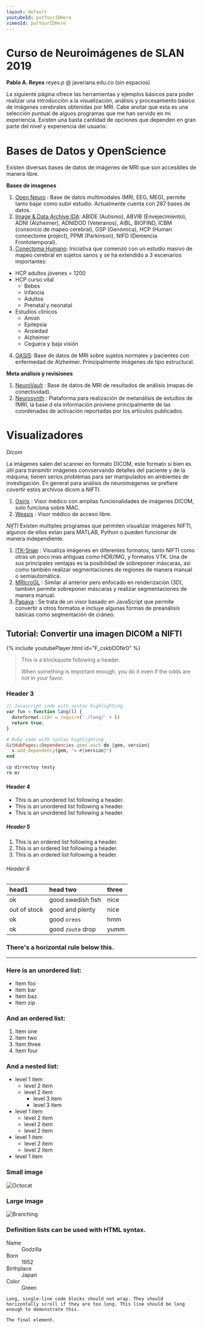 ```yaml
---
layout: default
youtubeId: putYourIDHere
vimeoId: putYourIDHere
---
```


# Curso de Neuroimágenes de SLAN 2019
**Pablo A. Reyes** reyes.p @ javeriana.edu.co (sin espacios)


La siguiente página ofrece las herramientas y ejemplos básicos para poder realizar una introducción a la visualización, análisis y procesamiento básico de imágenes cerebrales obtenidas por MRI. Cabe anotar que esta es una selección puntual de alguos programas que me han servido en mi experiencia. Existen una basta cantidad de opciones que dependen en gran parte del nivel y experiencia del usuario.


# Bases de Datos y OpenScience

Existen diversas bases de datos de imágenes de MRI que son accesibles de manera libre.

**Bases de imagenes**
1. <a href="https://openneuro.org">Open Neuro</a> : Base de datos multimodales (MRI, EEG, MEG), permite tanto bajar como subir estudio. Actualmente cuenta con 287 bases de datos.
2. <a href="https://ida.loni.usc.edu/login.jsp">Image & Data Archive IDA</a>: ABIDE (Autismo), ABVIB (Envejecimiento), ADNI (Alzheimer), ADNIDOD (Veteranos), AIBL, BIOFIND, ICBM (consorcio de mapeo cerebral), GSP (Genómica), HCP (Human connectome project), PPMI (Parkinson), NIFD (Demencia Frontotemporal).
3. <a href="https://www.humanconnectome.org">Conectoma Humano</a>: Iniciativa que comenzó con un estudio masivo de mapeo cerebral en sujetos sanos y se ha extendido a 3 escenarios importantes:
- HCP adultos jóvenes = 1200
- HCP curso vital
  - Bebes
  - Infancia
  - Adultos
  - Prenatal y neonatal
- Estudios clínicos
  - Amish
  - Epilepsia
  - Ansiedad
  - Alzheimer
  - Ceguera y baja visión
4. <a href="http://www.oasis-brains.org">OASIS</a>: Base de datos de MRI sobre sujetos normales y pacientes con enfermedad de Alzheimer. Principalmente imágenes de tipo estructural.


**Meta análisis y revisiones**
1. <a href="https://neurovault.org">NeuroVault</a> : Base de datos de MRI de resultados de análisis (mapas de conectividad).
2. <a href="https://neurosynth.org">Neurosynth</a> : Plataforma para realización de metanálisis de estudios de fMRI, la base d ela información proviene principalmente de las coordenadas de activación reportadas por los artículos publicados.


# Visualizadores
_Dicom_

La imágenes salen del scanner en formato DICOM, este formato si bien es útil para transmitir imágenes convservando detalles del paciente y de la máquina; tienen serios problemas para ser manipulados en ambientes de investigación. En general para análisis de neuroimágenes se prefiere covertir estos archivos dicom a NIFTI.

1. <a href="https://www.osirix-viewer.com">Osirix</a> : Visor médico con amplias funcionalidades de imágenes DICOM, solo funciona sobre MAC.
2. <a href="https://nroduit.github.io/en/">Weasis</a> : Visor médico de acceso libre.

_NifTI_
Existen multiples programas que permiten visualizar imágenes NIFTI, algunos de ellos estan para MATLAB, Python o pueden funcionar de manera independiente.

1. <a href="http://www.itksnap.org/pmwiki/pmwiki.php">ITK-Snap</a> : Visualiza imágenes en diferentes formatos, tanto NIFTI como otras un poco mas antiguas como HDR/IMG, y formatos VTK. Una de sus principales ventajas es la posibilidad de sobreponer máscaras, asi como también realizar segmentaciones de regiones de manera manual o semiautomática.
2. <a href="https://www.mccauslandcenter.sc.edu/mricrogl/">MRIcroGL</a> : Similar al anterior pero enfocado en renderización (3D), también permite sobreponer máscaras y realizar segmentaciones de manera manual.
3. <a href="http://ric.uthscsa.edu/mango/papaya.html">Papaya</a> : Se trata de un visor basado en JavaScript que permite convertir a otros formatos e incluye algunas formas de preanálisis básicas como segmentación de cráneo.

## Tutorial: Convertir una imagen DICOM a NIFTI


{% include youtubePlayer.html id="F_cskbDONr0" %}

> This is a blockquote following a header.
>
> When something is important enough, you do it even if the odds are not in your favor.

### Header 3

```js
// Javascript code with syntax highlighting.
var fun = function lang(l) {
  dateformat.i18n = require('./lang/' + l)
  return true;
}
```

```ruby
# Ruby code with syntax highlighting
GitHubPages::Dependencies.gems.each do |gem, version|
  s.add_dependency(gem, "= #{version}")
end
```

```sh
cp dirrectoy testy
rm mr

```

#### Header 4

*   This is an unordered list following a header.
*   This is an unordered list following a header.
*   This is an unordered list following a header.

##### Header 5

1.  This is an ordered list following a header.
2.  This is an ordered list following a header.
3.  This is an ordered list following a header.

###### Header 6

| head1        | head two          | three |
|:-------------|:------------------|:------|
| ok           | good swedish fish | nice  |
| out of stock | good and plenty   | nice  |
| ok           | good `oreos`      | hmm   |
| ok           | good `zoute` drop | yumm  |

### There's a horizontal rule below this.

* * *

### Here is an unordered list:

*   Item foo
*   Item bar
*   Item baz
*   Item zip

### And an ordered list:

1.  Item one
1.  Item two
1.  Item three
1.  Item four

### And a nested list:

- level 1 item
  - level 2 item
  - level 2 item
    - level 3 item
    - level 3 item
- level 1 item
  - level 2 item
  - level 2 item
  - level 2 item
- level 1 item
  - level 2 item
  - level 2 item
- level 1 item

### Small image

![Octocat](https://github.githubassets.com/images/icons/emoji/octocat.png)

### Large image

![Branching](https://guides.github.com/activities/hello-world/branching.png)


### Definition lists can be used with HTML syntax.

<dl>
<dt>Name</dt>
<dd>Godzilla</dd>
<dt>Born</dt>
<dd>1952</dd>
<dt>Birthplace</dt>
<dd>Japan</dd>
<dt>Color</dt>
<dd>Green</dd>
</dl>

```
Long, single-line code blocks should not wrap. They should horizontally scroll if they are too long. This line should be long enough to demonstrate this.
```

```
The final element.
```
